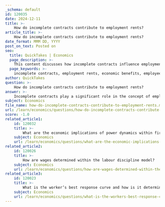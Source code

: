 ```yaml
---
_schema: default
id: 120035
date: 2024-12-11
title: >-
    How do incomplete contracts contribute to employment rents?
article_title: >-
    How do incomplete contracts contribute to employment rents?
date_format: MMM DD, YYYY
post_on_text: Posted on
seo:
  title: QuickTakes | Economics
  page_description: >-
    This content discusses how incomplete contracts influence employment rents, the benefits employees derive from their jobs exceeding alternative options, and the economic motivations that drive employee performance and wage setting.
  page_keywords: >-
    incomplete contracts, employment rents, economic benefits, employee incentives, job security, wage setting, labor market, power dynamics, firm performance, labor discipline model
author: QuickTakes
question: >-
    How do incomplete contracts contribute to employment rents?
answer: >-
    Incomplete contracts play a significant role in the concept of employment rents, which are the economic benefits that employees derive from their jobs that exceed the value of their next best alternative, typically unemployment. Here’s how incomplete contracts contribute to the formation of employment rents:\n\n1. **Nature of Incomplete Contracts**: Employment contracts are inherently incomplete because they cannot specify every possible scenario or behavior that might occur during the employment relationship. For instance, they often do not detail how hard an employee should work or how long they are expected to stay with the firm. This incompleteness creates a situation where employees have some discretion over their effort levels, which can lead to variations in performance.\n\n2. **Incentives for Effort**: To motivate employees to exert effort, employers can create employment rents. When employees perceive that they have a high economic rent associated with their job—meaning the benefits of staying employed (such as wages, job security, and other perks) outweigh the costs of losing their job—they are more likely to work hard to avoid job loss. This is particularly relevant in environments where the effort is observable but not verifiable to third parties, allowing firms to leverage the threat of dismissal as a means to encourage higher performance (as discussed in the labor discipline model).\n\n3. **Wage Setting and Employment Rents**: Firms often set wages above the market equilibrium to create a buffer that constitutes employment rents. By doing so, they increase the cost of job loss for employees, which in turn incentivizes them to maintain their performance levels. If an employee is earning significantly more than they would in an alternative job, the risk of losing that job becomes a powerful motivator to comply with employer expectations and exert effort.\n\n4. **Impact of Market Conditions**: The level of employment rents can also be influenced by labor market conditions, such as the availability of jobs and the competition among workers. In a tight labor market with fewer vacancies, the employment rent is likely to be higher, as employees are less inclined to risk their current job for uncertain alternatives.\n\n5. **Power Dynamics**: Incomplete contracts can also shift power dynamics within firms. Employers can use the existence of employment rents to exert control over employees, as the fear of losing a job with high economic rent can deter employees from engaging in behaviors that might jeopardize their employment.\n\nIn summary, incomplete contracts contribute to employment rents by creating a framework where employees are incentivized to perform well to retain the benefits associated with their jobs. This dynamic is crucial for understanding the relationships between employers and employees, as well as the broader economic implications of wage determination and labor discipline within firms.
subject: Economics
file_name: how-do-incomplete-contracts-contribute-to-employment-rents.md
url: /learn/economics/questions/how-do-incomplete-contracts-contribute-to-employment-rents
score: -1.0
related_article1:
    id: 120032
    title: >-
        What are the economic implications of power dynamics within firms?
    subject: Economics
    url: /learn/economics/questions/what-are-the-economic-implications-of-power-dynamics-within-firms
related_article2:
    id: 120026
    title: >-
        How are wages determined within the labour discipline model?
    subject: Economics
    url: /learn/economics/questions/how-are-wages-determined-within-the-labour-discipline-model
related_article3:
    id: 120023
    title: >-
        What is the worker’s best response curve and how is it determined?
    subject: Economics
    url: /learn/economics/questions/what-is-the-workers-best-response-curve-and-how-is-it-determined
---
```


&nbsp;